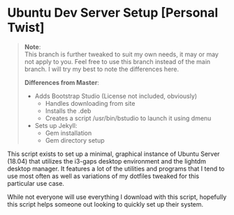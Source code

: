 # Ubuntu Dev Server Setup [Personal Twist]

> **Note**:  
> This branch is further tweaked to suit my own needs, it may or may not apply to
> you. Feel free to use this branch instead of the main branch. I will try my best
> to note the differences here.
>
> **Differences from Master**:
> - Adds Bootstrap Studio (License not included, obviously)
>   - Handles downloading from site
>   - Installs the .deb
>   - Creates a script /usr/bin/bstudio to launch it using dmenu
> - Sets up Jekyll:
>   - Gem installation
>   - Gem directory setup

This script exists to set up a minimal, graphical instance of Ubuntu Server (18.04)
that utilizes the i3-gaps desktop environment and the lightdm desktop manager. It
features a lot of the utilities and programs that I tend to use most often as well
as variations of my dotfiles tweaked for this particular use case.

While not everyone will use everything I download with this script, hopefully this
script helps someone out looking to quickly set up their system.
